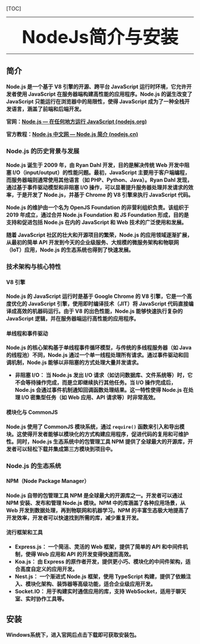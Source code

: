 [TOC]

------

<center><font size=7><b>NodeJs简介与安装</center></font></center>

---

## 简介

Node.js 是一个基于 V8 引擎的开源、跨平台 JavaScript 运行时环境，它允许开发者使用 JavaScript 在服务器端构建高性能的应用程序。Node.js 的诞生改变了 JavaScript 只能运行在浏览器中的局限性，使得 JavaScript 成为了一种全栈开发语言，涵盖了前端和后端开发。

官网：[Node.js — 在任何地方运行 JavaScript (nodejs.org)](https://nodejs.org/zh-cn)

官方教程：[Node.js 中文网 — Node.js 简介 (nodejs.cn)](https://nodejs.cn/en/learn/getting-started/introduction-to-nodejs)



###  Node.js 的历史背景与发展

Node.js 诞生于 2009 年，由 **Ryan Dahl** 开发，目的是解决传统 Web 开发中阻塞 I/O（input/output）的性能问题。最初，JavaScript 主要用于客户端编程，而服务器端则通常使用其他语言（如 PHP、Python、Java）。Ryan Dahl 发现，通过基于事件驱动模型和非阻塞 I/O 操作，可以显著提升服务器处理并发请求的效率，于是开发了 Node.js，并基于 Chrome 的 V8 引擎来执行 JavaScript 代码。

Node.js 的维护由一个名为 **OpenJS Foundation** 的非营利组织负责。该组织于 2019 年成立，通过合并 **Node.js Foundation** 和 **JS Foundation** 形成，目的是支持和促进包括 Node.js 在内的 JavaScript 和 Web 技术的广泛使用和发展。

随着 JavaScript 社区的壮大和开源项目的繁荣，Node.js 的应用领域逐渐扩展，从最初的简单 API 开发到今天的企业级服务、大规模的微服务架构和物联网（IoT）应用，Node.js 的生态系统也得到了快速发展。



###  技术架构与核心特性

#### V8 引擎

Node.js 的 JavaScript 运行时是基于 Google Chrome 的 V8 引擎，它是一个高度优化的 JavaScript 引擎，使用即时编译技术（JIT）将 JavaScript 代码直接编译成高效的机器码运行。由于 V8 的出色性能，Node.js 能够快速执行复杂的 JavaScript 逻辑，并在服务器端运行高性能的应用程序。

#### 单线程和事件驱动

Node.js 的核心架构基于单线程事件循环模型，与传统的多线程服务器（如 Java 的线程池）不同，Node.js 通过一个单一线程处理所有请求。通过事件驱动和回调机制，Node.js 能够以非阻塞的方式处理大量并发请求。

- **非阻塞 I/O：** 当 Node.js 发出 I/O 请求（如访问数据库、文件系统等）时，它不会等待操作完成，而是立即继续执行其他任务。当 I/O 操作完成后，Node.js 会通过事件机制通知回调函数处理结果。这一特性使得 Node.js 在处理 I/O 密集型任务（如 Web 应用、API 请求等）时非常高效。

#### 模块化与 CommonJS

Node.js 使用了 CommonJS 模块系统，通过 `require()` 函数来引入和导出模块。这使得开发者能够以模块化的方式构建应用程序，促进代码的复用和可维护性。同时，Node.js 生态系统中的包管理工具 NPM 提供了全球最大的开源库，开发者可以轻松下载并集成第三方模块到项目中。



###  Node.js 的生态系统

#### **NPM（Node Package Manager）**

Node.js 自带的包管理工具 NPM 是全球最大的开源库之一。开发者可以通过 NPM 安装、发布和管理 Node.js 模块。NPM 中的库涵盖了各种应用场景，从 Web 开发到数据处理，再到物联网和机器学习。NPM 的丰富生态极大地提高了开发效率，开发者可以快速找到所需的库，减少重复开发。

#### **流行框架和工具**

- **Express.js：** 一个简洁、灵活的 Web 框架，提供了简单的 API 和中间件机制，使得 Web 应用和 API 的开发变得快速而高效。
- **Koa.js：** 由 Express 的原作者开发，提供更小巧、模块化的中间件架构，适合高度自定义的应用开发。
- **Nest.js：** 一个渐进式 Node.js 框架，使用 TypeScript 构建，提供了依赖注入、模块化架构、装饰器等高级功能，适合企业级应用开发。
- **Socket.IO：** 用于构建实时通信应用的库，支持 WebSocket，适用于聊天室、实时协作工具等。





## 安装

Windows系统下，进入官网后点击下载即可获取安装包。
